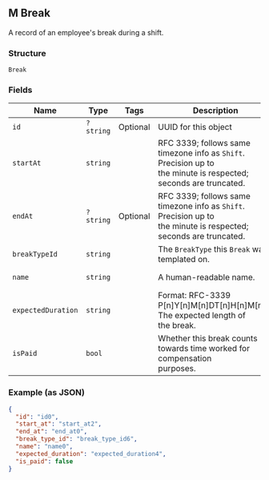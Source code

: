 ## M Break

A record of an employee's break during a shift.

### Structure

`Break`

### Fields

| Name | Type | Tags | Description | Getter | Setter |
|  --- | --- | --- | --- | --- | --- |
| `id` | `?string` | Optional | UUID for this object | getId(): ?string | setId(?string id): void |
| `startAt` | `string` |  | RFC 3339; follows same timezone info as `Shift`. Precision up to<br>the minute is respected; seconds are truncated. | getStartAt(): string | setStartAt(string startAt): void |
| `endAt` | `?string` | Optional | RFC 3339; follows same timezone info as `Shift`. Precision up to<br>the minute is respected; seconds are truncated. | getEndAt(): ?string | setEndAt(?string endAt): void |
| `breakTypeId` | `string` |  | The `BreakType` this `Break` was templated on. | getBreakTypeId(): string | setBreakTypeId(string breakTypeId): void |
| `name` | `string` |  | A human-readable name. | getName(): string | setName(string name): void |
| `expectedDuration` | `string` |  | Format: RFC-3339 P[n]Y[n]M[n]DT[n]H[n]M[n]S. The expected length of<br>the break. | getExpectedDuration(): string | setExpectedDuration(string expectedDuration): void |
| `isPaid` | `bool` |  | Whether this break counts towards time worked for compensation<br>purposes. | getIsPaid(): bool | setIsPaid(bool isPaid): void |

### Example (as JSON)

```json
{
  "id": "id0",
  "start_at": "start_at2",
  "end_at": "end_at0",
  "break_type_id": "break_type_id6",
  "name": "name0",
  "expected_duration": "expected_duration4",
  "is_paid": false
}
```

